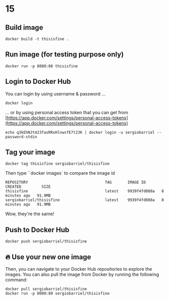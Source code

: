 # 15

## Build image

```shell
docker build -t thisisfine .
```

## Run image (for testing purpose only)

```shell
docker run -p 8080:80 thisisfine
```

## Login to Docker Hub

You can login by using username & password ...

```shell
docker login
```

... or by using personal access token that you can get from 
[https://app.docker.com/settings/personal-access-tokens](https://app.docker.com/settings/personal-access-tokens)


```shell
echo q3kEhNJt423fasRRxHlnwsfE7t23K | docker login -u sergiobarriel --password-stdin
```

## Tag your image

```shell
docker tag thisisfine sergiobarriel/thisisfine
```

Then type ``docker images` to compare the image id

```shell
REPOSITORY                                  TAG       IMAGE ID       CREATED         SIZE
thisisfine                                  latest    9939f4fd088a   8 minutes ago   91.9MB
sergiobarriel/thisisfine                    latest    9939f4fd088a   8 minutes ago   91.9MB
```

Wow, they're the same!

## Push to Docker Hub

```shell
docker push sergiobarriel/thisisfine
```

## 🔥 Use your new one image 
Then, you can navigate to your Docker Hub repositories to explore the images. You can also pull the image from Docker by running the following command:

```shell
docker pull sergiobarriel/thisisfine
docker run -p 8080:80 sergiobarriel/thisisfine
```